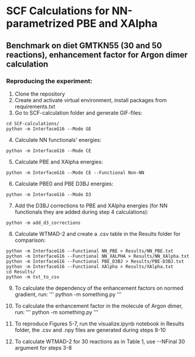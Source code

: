 # SCF Calculations for NN-parametrized PBE and XAlpha

## Benchmark on diet GMTKN55 (30 and 50 reactions), enhancement factor for Argon dimer calculation


### Reproducing the experiment:

1) Clone the repository
2) Create and activate virtual environment, install packages from requirements.txt
3) Go to SCF-calculation folder and generate GIF-files:
```
cd SCF-calculations/
python -m InterfaceG16 --Mode GE
```
4) Calculate NN functionals' energies:
```
python -m InterfaceG16 --Mode CE
```

5) Calculate PBE and XAlpha energies:

```
python -m InterfaceG16 --Mode CE --Functional Non-NN
```
6) Calculate PBE0 and PBE D3BJ energies:
```
python -m InterfaceG16 --Mode D3
```

7) Add the D3BJ corrections to PBE and XAlpha energies (for NN functionals they are added during step 4 calculations):

```
python -m add_d3_corrections
```

8) Calculate WTMAD-2 and create a .csv table in the Results folder for comparison:
```
python -m InterfaceG16 --Functional NN_PBE > Results/NN_PBE.txt
python -m InterfaceG16 --Functional NN_XALPHA > Results/NN_XAlpha.txt
python -m InterfaceG16 --Functional PBE_D3BJ > Results/PBE-D3BJ.txt
python -m InterfaceG16 --Functional XAlpha > Results/XAlpha.txt
cd Results/
python -m txt_to_csv
```

9) To calculate the dependency of the enhancement factors on normed gradient, run:
'''
python -m something.py
'''

10) To calculate the enhancement factor in the molecule of Argon dimer, run:
'''
python -m something.py
'''

11) To reproduce Figures 5-7, run the visualize.ipynb notebook in Results folder, the .csv and .npy files are generated during steps 8-10

12) To calculate WTMAD-2 for 30 reactions as in Table 1, use --NFinal 30 argument for steps 3-8
